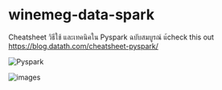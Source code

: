 # winemeg-data-spark
Cheatsheet วิธีใช้ และเทคนิคใน Pyspark ฉบับสมบูรณ์
แ้check this out
https://blog.datath.com/cheatsheet-pyspark/

![Pyspark](https://user-images.githubusercontent.com/98679146/205329860-2d66a1e4-aa5a-48cb-8d2f-70e7c19ba78f.png)


![images](https://user-images.githubusercontent.com/98679146/205330233-5c71a6e4-5c40-456f-ae74-082db856c298.jpg)
